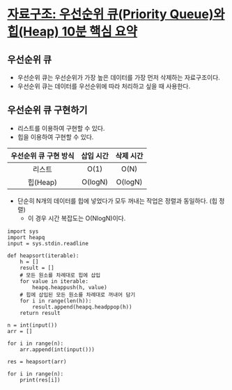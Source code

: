 # [자료구조: 우선순위 큐(Priority Queue)와 힙(Heap) 10분 핵심 요약](https://www.youtube.com/watch?v=AjFlp951nz0&list=PLRx0vPvlEmdAghTr5mXQxGpHjWqSz0dgC&index=11)

## 우선순위 큐

* 우선순위 큐는 우선순위가 가장 높은 데이터를 가장 먼저 삭제하는 자료구조이다.
* 우선순위 큐는 데이터를 우선순위에 따라 처리하고 싶을 때 사용한다.

## 우선순위 큐 구현하기

* 리스트를 이용하여 구현할 수 있다.
* 힙을 이용하여 구현할 수 있다.

| 우선순위 큐 구현 방식 | 삽입 시간 | 삭제 시간 |
| :-------------------: | :-------: | :-------: |
|        리스트         |   O(1)    |   O(N)    |
|       힙(Heap)        |  O(logN)  |  O(logN)  |

* 단순히 N개의 데이터를 힙에 넣었다가 모두 꺼내는 작업은 정렬과 동일하다. (힙 정렬)
  * 이 경우 시간 복잡도는 O(NlogN)이다.

```python3
import sys
import heapq
input = sys.stdin.readline

def heapsort(iterable):
    h = []
    result = []
    # 모든 원소를 차례대로 힙에 삽입
    for value in iterable:
        heapq.heappush(h, value)
    # 힙에 삽입된 모든 원소를 차례대로 꺼내어 담기
    for i in range(len(h)):
        result.append(heapq.headppop(h))
    return result

n = int(input())
arr = []

for i in range(n):
    arr.append(int(input()))

res = heapsort(arr)

for i in range(n):
    print(res[i])
```